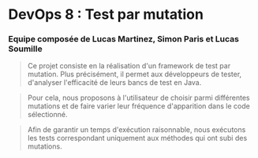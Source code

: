 # DevOps 8 : Test par mutation

### Equipe composée de Lucas Martinez, Simon Paris et Lucas Soumille


> Ce projet consiste en la réalisation d'un framework de test par mutation. Plus précisément, 
il permet aux développeurs de tester, d'analyser l'efficacité de leurs bancs de test en Java.

> Pour cela, nous proposons à l'utilisateur de choisir parmi différentes mutations et 
de faire varier leur fréquence d'apparition dans le code sélectionné.
    
> Afin de garantir un temps d'exécution raisonnable, nous exécutons les tests correspondant 
uniquement aux méthodes qui ont subi des mutations.